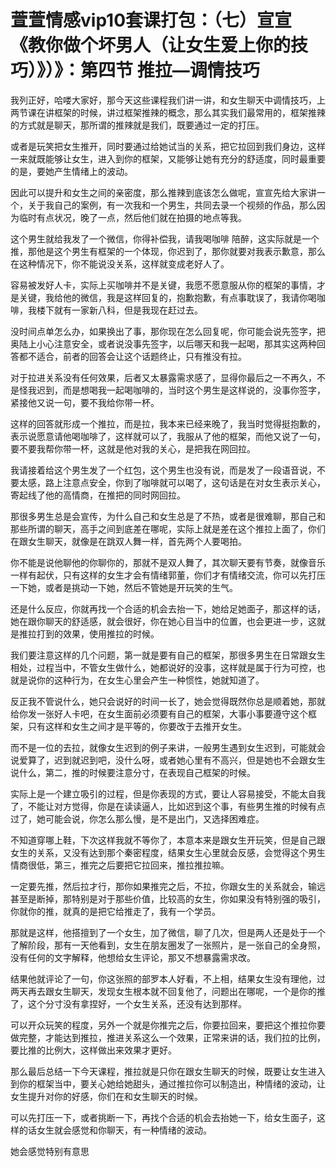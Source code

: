 # 萱萱情感vip10套课打包：（七）宣宣《教你做个坏男人（让女生爱上你的技巧）》）》：第四节 推拉—调情技巧

我列正好，哈喽大家好，那今天这些课程我们讲一讲，和女生聊天中调情技巧，上两节课在讲框架的时候，讲过框架推辣的概念，那么其实我们最常用的，框架推辣的方式就是聊天，那所谓的推辣就是我们，既要通过一定的打压。

或者是玩笑把女生推开，同时要通过给她试当的关系，把它拉回到我们身边，这样一来就既能够让女生，进入到你的框架，又能够让她有充分的舒适度，同时最重要的是，要她产生情绪上的波动。

因此可以提升和女生之间的亲密度，那么推辣到底该怎么做呢，宣宣先给大家讲一个，关于我自己的案例，有一次我和一个男生，共同去录一个视频的作品，那么因为临时有点状况，晚了一点，然后他们就在拍摄的地点等我。

这个男生就给我发了一个微信，你得补偿我，请我喝咖啡 陪醉，这实际就是一个推，那他是这个男生有框架的一个体现，你迟到了，那你就要对我表示歉意，那么在这种情况下，你不能说没关系，这样就变成老好人了。

容易被发好人卡，实际上买咖啡并不是关键，我愿不愿意服从你的框架的事情，才是关键，我给他的微信，我是这样回复的，抱歉抱歉，有点事耽误了，我请你喝咖啡，我楼下就有一家新八科，但是我现在赶过去。

没时间点单怎么办，如果换出了事，那你现在怎么回复呢，你可能会说先签字，把奥陆上小心注意安全，或者说没事先签字，以后哪天和我一起喝，那其实这两种回答都不适合，前者的回答会让这个话题终止，只有推没有拉。

对于拉进关系没有任何效果，后者又太暴露需求感了，显得你最后之一不再久，不是怪我迟到，而是想喝我一起喝咖啡的，当时这个男生是这样说的，没事你签字，紧接他又说一句，要不我给你带一杯。

这样的回答就形成一个推拉，而是拉，我本来已经来晚了，我当时觉得挺抱歉的，表示说愿意请他喝咖啡了，这样就可以了，我服从了他的框架，而他又说了一句，要不要我帮你带一杯，这就是他对我的关心，是把我在网回拉。

我请接着给这个男生发了一个红包，这个男生也没有说，而是发了一段语音说，不要太感，路上注意点安全，你到了咖啡就可以喝了，这句话是在对女生表示关心，寄起线了他的高情商，在推把的同时网回拉。

那很多男生总是会宣传，为什么自己和女生总是了不热，或者是很难聊，那自己和那些所谓的聊天，高手之间到底差在哪呢，实际上就是差在这个推拉上面了，你们在跟女生聊天，就像是在跳双人舞一样，首先两个人要喝拍。

你不能是说他聊他的你聊你的，那就不是双人舞了，其次聊天要有节奏，就像音乐一样有起伏，只有这样的女生才会有情绪郭董，你们才有情绪交流，你可以先打压一下她，或者是挑动一下她，然后不管她是开玩笑的生气。

还是什么反应，你就再找一个合适的机会去抬一下，她给足她面子，那这样的话，她在跟你聊天的舒适感，就会很好，你在她心目当中的位置，也会更进一步，这就是推拉打到的效果，使用推拉的时候。

我们要注意这样的几个问题，第一就是要有自己的框架，那很多男生在日常跟女生相处，过程当中，不管女生做什么，她都说好的没事，这样就是属于行为可控，也就是说你的这种行为，在女生心里会产生一种惯性，她就知道了。

反正我不管说什么，她只会说好的时间一长了，她会觉得既然你总是顺着她，那就给你发一张好人卡吧，在女生面前必须要有自己的框架，大事小事要遵守这个框架，只有这样和女生之间才是平等的，你要改于去推开女生。

而不是一位的去拉，就像女生迟到的例子来讲，一般男生遇到女生迟到，可能就会说爱算了，迟到就迟到吧，没什么呀，或者她心里有不高兴，但是她也不会跟女生说什么，第二，推的时候要注意分寸，在表现自己框架的时候。

实际上是一个建立吸引的过程，但是你表现的方式，要让人容易接受，不能太自我了，不能让对方觉得，你是在读读逼人，比如迟到这个事，有些男生推的时候有点过了，她可能会说，你怎么那么慢，是不是出门，又选择困难症。

不知道穿哪上鞋，下次这样我就不等你了，本意本来是跟女生开玩笑，但是自己跟女生的关系，又没有达到那个秦密程度，结果女生心里就会反感，会觉得这个男生情商很低，第三，推完之后要把它拉回来，推拉推拉嘛。

一定要先推，然后拉才行，那你如果推完之后，不拉，你跟女生的关系就会，输远甚至是断掉，那特别是对于那些价值，比较高的女生，你如果没有特别强的吸引，你就你的推，就真的是把它给推走了，我有一个学员。

那就是这样，他搭擅到了一个女生，加了微信，聊了几次，但是两人还是处于一个了解阶段，那有一天他看到，女生在朋友圈发了一张照片，是一张自己的全身照，没有任何的文字解释，他想给女生评论，那又不想暴露需求改。

结果他就评论了一句，你这张照的部罗本人好看，不上相，结果女生没有理他，过两天再去跟女生聊天，发现女生根本就不回复他了，问题出在哪呢，一个是你的推了，这个分寸没有拿捏好，一个女生关系，还没有达到那样。

可以开众玩笑的程度，另外一个就是你推完之后，你要拉回来，要把这个推拉你要做完整，才能达到推拉，推进关系这么一个效果，正常来讲的话，我们拉的比例，要比推的比例大，这样做出来效果才更好。

那么最后总结一下今天课程，推拉就是只你在跟女生聊天的时候，既要让女生进入到你的框架当中，要关心她给她甜头，通过推拉你可以制造出，种情绪的波动，让女生提升对你的好感，你们在和女生聊天的时候。

可以先打压一下，或者挑断一下，再找个合适的机会去抬她一下，给女生面子，这样的话女生就会感觉和你聊天，有一种情绪的波动。

她会感觉特别有意思